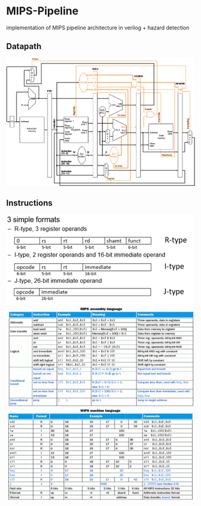 # MIPS-Pipeline
implementation of MIPS pipeline architecture in verilog + hazard detection

## Datapath
<img src="https://github.com/RezaAbbaszadeh/MIPS-Pipeline/blob/master/docs/MIPS-datapath.png" width="700px">

## Instructions
<img src="https://github.com/RezaAbbaszadeh/MIPS-Pipeline/blob/master/docs/MIPS-inst-type.png" width="500px">

<img src="https://github.com/RezaAbbaszadeh/MIPS-Pipeline/blob/master/docs/MIPS-assembly.png" width="700px">

<img src="https://github.com/RezaAbbaszadeh/MIPS-Pipeline/blob/master/docs/MIPS-machine-lang.png" width="700px">
